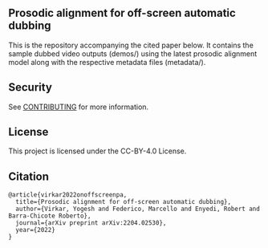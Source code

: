 ## Prosodic alignment for off-screen automatic dubbing

This is the repository accompanying the cited paper below. It contains the sample dubbed video outputs (demos/) using the latest prosodic alignment model  along with the respective metadata files (metadata/). 


## Security

See [CONTRIBUTING](CONTRIBUTING.md#security-issue-notifications) for more information.

## License

This project is licensed under the CC-BY-4.0 License.

## Citation
```
@article{virkar2022onoffscreenpa,
  title={Prosodic alignment for off-screen automatic dubbing},
  author={Virkar, Yogesh and Federico, Marcello and Enyedi, Robert and Barra-Chicote Roberto},
  journal={arXiv preprint arXiv:2204.02530},
  year={2022}
}
```
